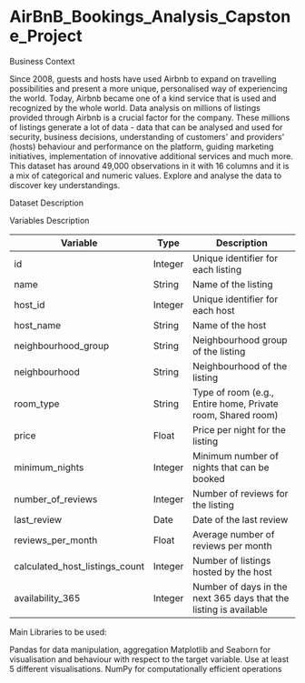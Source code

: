 # AirBnB_Bookings_Analysis_Capstone_Project


Business Context

Since 2008, guests and hosts have used Airbnb to expand on travelling possibilities and present a more unique, personalised way of experiencing the world. Today, Airbnb became one of a kind service that is used and recognized by the whole world. Data analysis on millions of listings provided through Airbnb is a crucial factor for the company. These millions of listings generate a lot of data - data that can be analysed and used for security, business decisions, understanding of customers' and providers' (hosts) behaviour and performance on the platform, guiding marketing initiatives, implementation of innovative additional services and much more. This dataset has around 49,000 observations in it with 16 columns and it is a mix of categorical and numeric values. Explore and analyse the data to discover key understandings.

Dataset Description

Variables Description

| Variable | Type | Description |
|---|---|---|
| id | Integer | Unique identifier for each listing |
| name | String | Name of the listing |
| host_id | Integer | Unique identifier for each host |
| host_name | String | Name of the host |
| neighbourhood_group | String | Neighbourhood group of the listing |
| neighbourhood | String | Neighbourhood of the listing |
| room_type | String | Type of room (e.g., Entire home, Private room, Shared room) |
| price | Float | Price per night for the listing |
| minimum_nights | Integer | Minimum number of nights that can be booked |
| number_of_reviews | Integer | Number of reviews for the listing |
| last_review | Date | Date of the last review |
| reviews_per_month | Float | Average number of reviews per month |
| calculated_host_listings_count | Integer | Number of listings hosted by the host |
| availability_365 | Integer | Number of days in the next 365 days that the listing is available |


Main Libraries to be used:

Pandas for data manipulation, aggregation
Matplotlib and Seaborn for visualisation and behaviour with respect to the target variable. Use at least 5 different visualisations.
NumPy for computationally efficient operations
